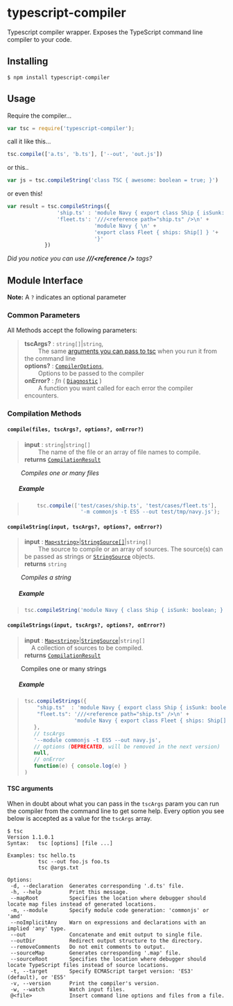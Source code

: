typescript-compiler
===================

Typescript compiler wrapper. Exposes the TypeScript command line compiler to your code.

Installing
-----------------------

    $ npm install typescript-compiler

Usage
-----------------------

Require the compiler...

```javascript
var tsc = require('typescript-compiler');
```

call it like this...

```javascript
tsc.compile(['a.ts', 'b.ts'], ['--out', 'out.js'])
```

or this..

```javascript
var js = tsc.compileString('class TSC { awesome: boolean = true; }')
```

or even this!

```javascript
var result = tsc.compileStrings({
				'ship.ts' : 'module Navy { export class Ship { isSunk: boolean; } }',
				'fleet.ts': '///<reference path="ship.ts" />\n' +
							'module Navy { \n' +
							'export class Fleet { ships: Ship[] } '+
							'}'
			})
```

_Did you notice you can use **///&lt;reference />** tags?_

## Module Interface

**Note:** A `?` indicates an optional parameter

### Common Parameters

All Methods accept the following parameters:

> **tscArgs?** : `string[]`|`string`, <br>
> &nbsp; &nbsp; &nbsp; &nbsp; The same [arguments you can pass to tsc](#tsc-arguments) when you run it from the command line <br>
> **options?** : [`CompilerOptions`], <br>
> &nbsp; &nbsp; &nbsp; &nbsp; Options to be passed to the compiler<br>
> **onError?** : _fn_ ( [`Diagnostic`] )<br>
> &nbsp; &nbsp; &nbsp; &nbsp; A function you want called for each error the compiler encounters.

### Compilation Methods

#### `compile(files, tscArgs?, options?, onError?)`

> **input** : `string`|`string[]`<br>
> &nbsp; &nbsp; &nbsp; &nbsp; The name of the file or an array of file names to compile.<br>
> **returns** [`CompilationResult`]

&nbsp; &nbsp; &nbsp; &nbsp; _Compiles one or many files_

##### &nbsp; &nbsp; &nbsp; &nbsp; Example

> ```javascript
>     tsc.compile(['test/cases/ship.ts', 'test/cases/fleet.ts'],
>     				'-m commonjs -t ES5 --out test/tmp/navy.js');
> ```

#### `compileString(input, tscArgs?, options?, onError?)`

> **input** : [`Map<string>`]|[`StringSource[]`][`StringSource`]|`string[]` <br>
> &nbsp; &nbsp; &nbsp; &nbsp; The source to compile or an array of sources. The source(s) can be passed as strings or [`StringSource`] objects. <br>
> **returns** `string`

&nbsp; &nbsp; &nbsp; &nbsp; _Compiles a string_

##### &nbsp; &nbsp; &nbsp; &nbsp; Example

> ```javascript
> tsc.compileString('module Navy { class Ship { isSunk: boolean; } }')
> ```

#### `compileStrings(input, tscArgs?, options?, onError?)`

> **input** : [`Map<string>`]|[`StringSource`]|`string[]` <br>
> &nbsp; &nbsp; A collection of sources to be compiled.<br>
> **returns** [`CompilationResult`]

&nbsp; &nbsp; &nbsp; &nbsp; Compiles one or many strings

##### &nbsp; &nbsp; &nbsp; &nbsp; Example

> ```javascript
> tsc.compileStrings({
>     "ship.ts"  : 'module Navy { export class Ship { isSunk: boolean; }}',
>     "fleet.ts": '///<reference path="ship.ts" />\n' +
>                 'module Navy { export class Fleet { ships: Ship[] }}'
>    },
>    // tscArgs
>    '--module commonjs -t ES5 --out navy.js',
>    // options (DEPRECATED, will be removed in the next version)
>    null,
>    // onError
>    function(e) { console.log(e) }
> )
> ```


#### TSC arguments

When in doubt about what you can pass in the `tscArgs` param you can run the compiler from the command line to get some help. Every option you see below is accepted as a value for the `tscArgs` array.

```
$ tsc
Version 1.1.0.1
Syntax:   tsc [options] [file ...]

Examples: tsc hello.ts
          tsc --out foo.js foo.ts
          tsc @args.txt

Options:
 -d, --declaration  Generates corresponding '.d.ts' file.
 -h, --help         Print this message.
 --mapRoot          Specifies the location where debugger should locate map files instead of generated locations.
 -m, --module       Specify module code generation: 'commonjs' or 'amd'
 --noImplicitAny    Warn on expressions and declarations with an implied 'any' type.
 --out              Concatenate and emit output to single file.
 --outDir           Redirect output structure to the directory.
 --removeComments   Do not emit comments to output.
 --sourceMap        Generates corresponding '.map' file.
 --sourceRoot       Specifies the location where debugger should locate TypeScript files instead of source locations.
 -t, --target       Specify ECMAScript target version: 'ES3' (default), or 'ES5'
 -v, --version      Print the compiler's version.
 -w, --watch        Watch input files.
 @<file>            Insert command line options and files from a file.
```

[`CompilerOptions`]: https://github.com/theblacksmith/typescript-compiler/wiki/Interfaces#compileroptions
[`Diagnostic`]: https://github.com/theblacksmith/typescript-compiler/wiki/Interfaces#diagnostic
[`CompilationResult`]: https://github.com/theblacksmith/typescript-compiler/wiki/Interfaces#compilationresult
[`StringSource`]: https://github.com/theblacksmith/typescript-compiler/wiki/Interfaces#stringsource-class
[`Map<string>`]: https://github.com/theblacksmith/typescript-compiler/wiki/Interfaces#map
